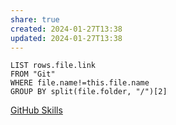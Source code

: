 ```yaml
---
share: true
created: 2024-01-27T13:38
updated: 2024-01-27T13:38
---
```


```dataview
LIST rows.file.link
FROM "Git" 
WHERE file.name!=this.file.name
GROUP BY split(file.folder, "/")[2]
```
[GitHub Skills](https://skills.github.com/)